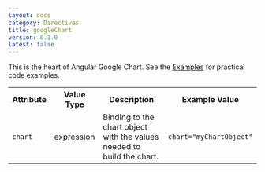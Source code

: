 ```yaml
---
layout: docs
category: Directives
title: googleChart
version: 0.1.0
latest: false
---
```


This is the heart of Angular Google Chart. See the [Examples]({{site.baseurl}}/docs/{{page,version}}/examples/)
for practical code examples.

<table class="table">
    <tr>
        <th>Attribute</th>
        <th>Value Type</th>
        <th>Description</th>
        <th>Example Value</th>
    </tr>
    <tr>
        <td><p><code>chart</code></p>
        <td>expression</td>
        <td>Binding to the chart object with the values needed to build the chart.</td>
        <td><p><code>chart="myChartObject"</code></p></td>
    </tr>
</table>